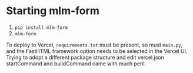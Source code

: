 # Starting mlm-form

1. `pip install mlm-form`
2. `mlm-form`


To deploy to Vercel, `requirements.txt` must be present, so must `main.py`, and the FastHTML framework option needs to be selected in the Vercel UI. Trying to adopt a different package structure and edit vercel.json startCommand and buildCommand came with much peril.